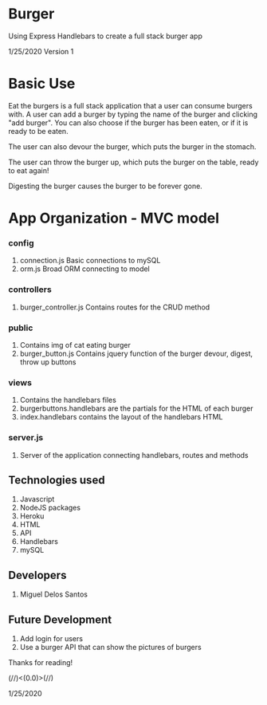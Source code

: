 # Burger
Using Express Handlebars to create a full stack burger app

1/25/2020
Version 1

# Basic Use
Eat the burgers is a full stack application that a user can consume burgers with. A user can add a burger by typing the name of the burger and clicking "add burger". You can also choose if the burger has been eaten, or if it is ready to be eaten.

The user can also devour the burger, which puts the burger in the stomach.

The user can throw the burger up, which puts the burger on the table, ready to eat again!

Digesting the burger causes the burger to be forever gone.

# App Organization - MVC model

### config
1. connection.js Basic connections to mySQL
2. orm.js Broad ORM connecting to model

### controllers
1. burger_controller.js Contains routes for the CRUD method

### public
1. Contains img of cat eating burger
2. burger_button.js Contains jquery function of the burger devour, digest, throw up buttons

### views
1. Contains the handlebars files
2. burgerbuttons.handlebars are the partials for the HTML of each burger
3. index.handlebars contains the layout of the handlebars HTML

### server.js
1. Server of the application connecting handlebars, routes and methods

## Technologies used
1. Javascript
2. NodeJS packages
3. Heroku
4. HTML
5. API
6. Handlebars
7. mySQL

## Developers
1. Miguel Delos Santos

## Future Development
1. Add login for users
2. Use a burger API that can show the pictures of burgers

Thanks for reading!

(//)<(0.0)>(//)

1/25/2020